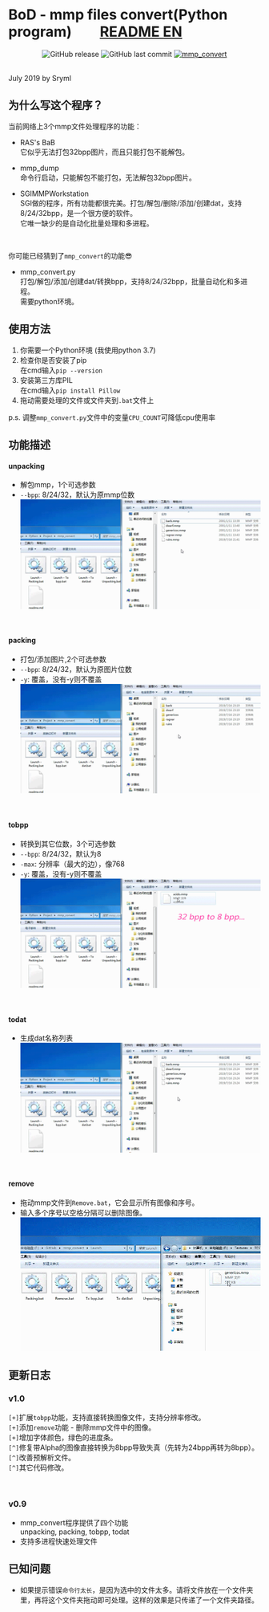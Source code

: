 # BoD - mmp files convert(Python program)&emsp;&emsp;[README EN](https://github.com/Sryml/mmp_convert/tree/v1.0#readme)

<div align="center">
  <img alt="GitHub release" src="https://img.shields.io/github/release/sryml/mmp_convert.svg?style=plastic">
  
  <img alt="GitHub last commit" src="https://img.shields.io/github/last-commit/sryml/mmp_convert.svg?style=plastic">

<a href="http://www.arokhslair.net/forum/viewforum.php?f=24" target="_blank">
    <img src="https://img.shields.io/badge/Blade-mmp__convert-blue.svg?style=plastic&logo=appveyor" alt="mmp_convert">
  </a>
</div>

<br>

July 2019 by Sryml

## 为什么写这个程序？
当前网络上3个mmp文件处理程序的功能：
- RAS's BaB  
  它似乎无法打包32bpp图片，而且只能打包不能解包。
  
- mmp_dump  
  命令行启动，只能解包不能打包，无法解包32bpp图片。
  
- SGIMMPWorkstation  
  SGI做的程序，所有功能都很完美。打包/解包/删除/添加/创建dat，支持8/24/32bpp，是一个很方便的软件。  
  它唯一缺少的是自动化批量处理和多进程。
  
<br>
  
你可能已经猜到了`mmp_convert`的功能:sunglasses:
- mmp_convert.py  
  打包/解包/添加/创建dat/转换bpp，支持8/24/32bpp，批量自动化和多进程。  
  需要python环境。


## 使用方法
1. 你需要一个Python环境 (我使用python 3.7)
2. 检查你是否安装了pip  
  在cmd输入`pip --version`
3. 安装第三方库PIL  
  在cmd输入`pip install Pillow`
4. 拖动需要处理的文件或文件夹到`.bat`文件上  

p.s. 调整`mmp_convert.py`文件中的变量`CPU_COUNT`可降低cpu使用率


## 功能描述
#### unpacking  
- 解包mmp，1个可选参数  
- `--bpp`: 8/24/32，默认为原mmp位数
![mmp-unpacking](https://raw.githubusercontent.com/Sryml/Image/master/GIF/mmp-unpacking.gif)
  
<br>
  
#### packing  
- 打包/添加图片,2个可选参数  
- `--bpp`: 8/24/32，默认为原图片位数  
- `-y`: 覆盖，没有-y则不覆盖
![mmp-packing](https://raw.githubusercontent.com/Sryml/Image/master/GIF/mmp-packing.gif)

<br>

#### tobpp  
- 转换到其它位数，3个可选参数  
- `--bpp`: 8/24/32，默认为8  
- `-max`: 分辨率（最大的边），像768  
- `-y`: 覆盖，没有-y则不覆盖
![mmp-tobpp](https://raw.githubusercontent.com/Sryml/Image/master/GIF/mmp-tobpp.gif)

<br>

#### todat  
- 生成dat名称列表
![mmp-todat](https://raw.githubusercontent.com/Sryml/Image/master/GIF/mmp-todat.gif)

<br>

#### remove  
- 拖动mmp文件到`Remove.bat`，它会显示所有图像和序号。  
- 输入多个序号以空格分隔可以删除图像。
![mmp-remove](https://raw.githubusercontent.com/Sryml/Image/master/GIF/mmp-remove.gif)
  
  
## 更新日志
### v1.0
`[+]`扩展`tobpp`功能，支持直接转换图像文件，支持分辨率修改。  
`[+]`添加`remove`功能 - 删除mmp文件中的图像。  
`[+]`增加字体颜色，绿色的进度条。  
`[^]`修复带Alpha的图像直接转换为8bpp导致失真（先转为24bpp再转为8bpp）。  
`[^]`改善预解析文件。  
`[^]`其它代码修改。

<br>
  
### v0.9
- mmp_convert程序提供了四个功能  
  unpacking, packing, tobpp, todat
- 支持多进程快速处理文件

  
## 已知问题
- 如果提示错误`命令行太长`，是因为选中的文件太多。请将文件放在一个文件夹里，再将这个文件夹拖动即可处理。这样的效果是只传递了一个文件夹路径。

